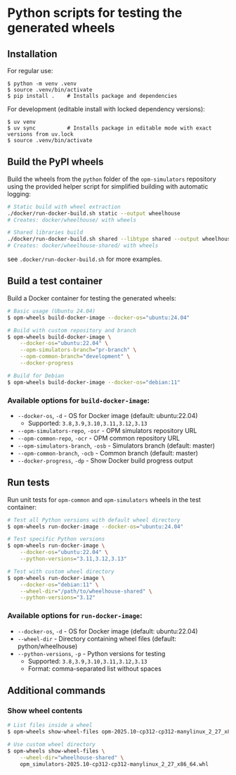 # Python scripts for testing the generated wheels

## Installation

For regular use:
```
$ python -m venv .venv
$ source .venv/bin/activate
$ pip install .    # Installs package and dependencies
```

For development (editable install with locked dependency versions):
```
$ uv venv
$ uv sync          # Installs package in editable mode with exact versions from uv.lock
$ source .venv/bin/activate
```

## Build the PyPI wheels

Build the wheels from the `python` folder of the `opm-simulators` repository using
the provided helper script for simplified building with automatic logging:

```bash
# Static build with wheel extraction
./docker/run-docker-build.sh static --output wheelhouse
# Creates: docker/wheelhouse/ with wheels

# Shared libraries build
./docker/run-docker-build.sh shared --libtype shared --output wheelhouse-shared
# Creates: docker/wheelhouse-shared/ with wheels
```
see `.docker/run-docker-build.sh` for more examples.

## Build a test container

Build a Docker container for testing the generated wheels:

```bash
# Basic usage (Ubuntu 24.04)
$ opm-wheels build-docker-image --docker-os="ubuntu:24.04"

# Build with custom repository and branch
$ opm-wheels build-docker-image \
    --docker-os="ubuntu:22.04" \
    --opm-simulators-branch="pr-branch" \
    --opm-common-branch="development" \
    --docker-progress

# Build for Debian
$ opm-wheels build-docker-image --docker-os="debian:11"
```

### Available options for `build-docker-image`:
- `--docker-os`, `-d` - OS for Docker image (default: ubuntu:22.04)
  - Supported: `3.8,3.9,3.10,3.11,3.12,3.13`
- `--opm-simulators-repo`, `-osr` - OPM simulators repository URL
- `--opm-common-repo`, `-ocr` - OPM common repository URL  
- `--opm-simulators-branch`, `-osb` - Simulators branch (default: master)
- `--opm-common-branch`, `-ocb` - Common branch (default: master)
- `--docker-progress`, `-dp` - Show Docker build progress output

## Run tests

Run unit tests for `opm-common` and `opm-simulators` wheels in the test container:

```bash
# Test all Python versions with default wheel directory
$ opm-wheels run-docker-image --docker-os="ubuntu:24.04"

# Test specific Python versions
$ opm-wheels run-docker-image \
    --docker-os="ubuntu:22.04" \
    --python-versions="3.11,3.12,3.13"

# Test with custom wheel directory
$ opm-wheels run-docker-image \
    --docker-os="debian:11" \
    --wheel-dir="/path/to/wheelhouse-shared" \
    --python-versions="3.12"
```

### Available options for `run-docker-image`:
- `--docker-os`, `-d` - OS for Docker image (default: ubuntu:22.04)
- `--wheel-dir` - Directory containing wheel files (default: python/wheelhouse)
- `--python-versions`, `-p` - Python versions for testing
  - Supported: `3.8,3.9,3.10,3.11,3.12,3.13`
  - Format: comma-separated list without spaces

## Additional commands

### Show wheel contents
```bash
# List files inside a wheel
$ opm-wheels show-wheel-files opm-2025.10-cp312-cp312-manylinux_2_27_x86_64.whl

# Use custom wheel directory
$ opm-wheels show-wheel-files \
    --wheel-dir="wheelhouse-shared" \
    opm_simulators-2025.10-cp312-cp312-manylinux_2_27_x86_64.whl
```

